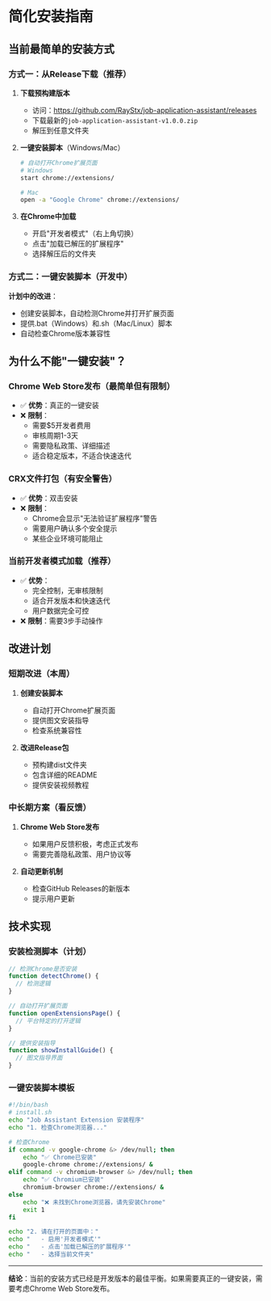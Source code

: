 # 简化安装指南

## 当前最简单的安装方式

### 方式一：从Release下载（推荐）

1. **下载预构建版本**
   - 访问：https://github.com/RayStx/job-application-assistant/releases
   - 下载最新的`job-application-assistant-v1.0.0.zip`
   - 解压到任意文件夹

2. **一键安装脚本**（Windows/Mac）
   ```bash
   # 自动打开Chrome扩展页面
   # Windows
   start chrome://extensions/
   
   # Mac
   open -a "Google Chrome" chrome://extensions/
   ```

3. **在Chrome中加载**
   - 开启"开发者模式"（右上角切换）
   - 点击"加载已解压的扩展程序"
   - 选择解压后的文件夹

### 方式二：一键安装脚本（开发中）

**计划中的改进**：
- 创建安装脚本，自动检测Chrome并打开扩展页面
- 提供.bat（Windows）和.sh（Mac/Linux）脚本
- 自动检查Chrome版本兼容性

## 为什么不能"一键安装"？

### Chrome Web Store发布（最简单但有限制）
- ✅ **优势**：真正的一键安装
- ❌ **限制**：
  - 需要$5开发者费用
  - 审核周期1-3天
  - 需要隐私政策、详细描述
  - 适合稳定版本，不适合快速迭代

### CRX文件打包（有安全警告）
- ✅ **优势**：双击安装
- ❌ **限制**：
  - Chrome会显示"无法验证扩展程序"警告
  - 需要用户确认多个安全提示
  - 某些企业环境可能阻止

### 当前开发者模式加载（推荐）
- ✅ **优势**：
  - 完全控制，无审核限制
  - 适合开发版本和快速迭代
  - 用户数据完全可控
- ❌ **限制**：需要3步手动操作

## 改进计划

### 短期改进（本周）
1. **创建安装脚本**
   - 自动打开Chrome扩展页面
   - 提供图文安装指导
   - 检查系统兼容性

2. **改进Release包**
   - 预构建dist文件夹
   - 包含详细的README
   - 提供安装视频教程

### 中长期方案（看反馈）
1. **Chrome Web Store发布**
   - 如果用户反馈积极，考虑正式发布
   - 需要完善隐私政策、用户协议等

2. **自动更新机制**
   - 检查GitHub Releases的新版本
   - 提示用户更新

## 技术实现

### 安装检测脚本（计划）
```javascript
// 检测Chrome是否安装
function detectChrome() {
  // 检测逻辑
}

// 自动打开扩展页面
function openExtensionsPage() {
  // 平台特定的打开逻辑
}

// 提供安装指导
function showInstallGuide() {
  // 图文指导界面
}
```

### 一键安装脚本模板
```bash
#!/bin/bash
# install.sh
echo "Job Assistant Extension 安装程序"
echo "1. 检查Chrome浏览器..."

# 检查Chrome
if command -v google-chrome &> /dev/null; then
    echo "✅ Chrome已安装"
    google-chrome chrome://extensions/ &
elif command -v chromium-browser &> /dev/null; then
    echo "✅ Chromium已安装"
    chromium-browser chrome://extensions/ &
else
    echo "❌ 未找到Chrome浏览器，请先安装Chrome"
    exit 1
fi

echo "2. 请在打开的页面中："
echo "   - 启用'开发者模式'"
echo "   - 点击'加载已解压的扩展程序'"
echo "   - 选择当前文件夹"
```

---

**结论**：当前的安装方式已经是开发版本的最佳平衡。如果需要真正的一键安装，需要考虑Chrome Web Store发布。
